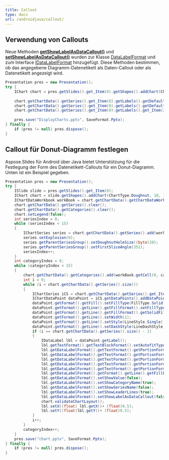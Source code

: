 ```yaml
---
title: Callout
type: docs
url: /androidjava/callout/
---
```


## **Verwendung von Callouts**
Neue Methoden [**getShowLabelAsDataCallout()**](https://reference.aspose.com/slides/androidjava/com.aspose.slides/IDataLabelFormat#getShowLabelAsDataCallout--) und [**setShowLabelAsDataCallout()**](https://reference.aspose.com/slides/androidjava/com.aspose.slides/IDataLabelFormat#setShowLabelAsDataCallout-boolean-) wurden zur Klasse [DataLabelFormat](https://reference.aspose.com/slides/androidjava/com.aspose.slides/datalabelformat) und zum Interface [IDataLabelFormat](https://reference.aspose.com/slides/androidjava/com.aspose.slides/idatalabelformat) hinzugefügt. Diese Methoden bestimmen, ob das angegebene Diagramm-Datenetikett als Daten-Callout oder als Datenetikett angezeigt wird.

```java
Presentation pres = new Presentation();
try {
    IChart chart = pres.getSlides().get_Item(0).getShapes().addChart(ChartType.Pie, 50, 50, 500, 400);
    
    chart.getChartData().getSeries().get_Item(0).getLabels().getDefaultDataLabelFormat().setShowValue(true);
    chart.getChartData().getSeries().get_Item(0).getLabels().getDefaultDataLabelFormat().setShowLabelAsDataCallout(true);
    chart.getChartData().getSeries().get_Item(0).getLabels().get_Item(2).getDataLabelFormat().setShowLabelAsDataCallout(false);
    
    pres.save("DisplayCharts.pptx", SaveFormat.Pptx);
} finally {
    if (pres != null) pres.dispose();
}
```

## **Callout für Donut-Diagramm festlegen**
Aspose.Slides für Android über Java bietet Unterstützung für die Festlegung der Form des Datenetikett-Callouts für ein Donut-Diagramm. Unten ist ein Beispiel gegeben.

```java
Presentation pres = new Presentation();
try {
    ISlide slide = pres.getSlides().get_Item(0);
    IChart chart = slide.getShapes().addChart(ChartType.Doughnut, 10, 10, 500, 500, false);
    IChartDataWorkbook workBook = chart.getChartData().getChartDataWorkbook();
    chart.getChartData().getSeries().clear();
    chart.getChartData().getCategories().clear();
    chart.setLegend(false);
    int seriesIndex = 0;
    while (seriesIndex < 15)
    {
        IChartSeries series = chart.getChartData().getSeries().add(workBook.getCell(0, 0, seriesIndex + 1, "SERIE " + seriesIndex), chart.getType());
        series.setExplosion(0);
        series.getParentSeriesGroup().setDoughnutHoleSize((byte)20);
        series.getParentSeriesGroup().setFirstSliceAngle(351);
        seriesIndex++;
    }
    int categoryIndex = 0;
    while (categoryIndex < 15)
    {
        chart.getChartData().getCategories().add(workBook.getCell(0, categoryIndex + 1, 0, "KATEGORIE " + categoryIndex));
        int i = 0;
        while (i < chart.getChartData().getSeries().size())
        {
            IChartSeries iCS = chart.getChartData().getSeries().get_Item(i);
            IChartDataPoint dataPoint = iCS.getDataPoints().addDataPointForDoughnutSeries(workBook.getCell(0, categoryIndex + 1, i + 1, 1));
            dataPoint.getFormat().getFill().setFillType(FillType.Solid);
            dataPoint.getFormat().getLine().getFillFormat().setFillType(FillType.Solid);
            dataPoint.getFormat().getLine().getFillFormat().getSolidFillColor().setColor(java.awt.Color.WHITE);
            dataPoint.getFormat().getLine().setWidth(1);
            dataPoint.getFormat().getLine().setStyle(LineStyle.Single);
            dataPoint.getFormat().getLine().setDashStyle(LineDashStyle.Solid);
            if (i == chart.getChartData().getSeries().size() - 1)
            {
                IDataLabel lbl = dataPoint.getLabel();
                lbl.getTextFormat().getTextBlockFormat().setAutofitType(TextAutofitType.Shape);
                lbl.getDataLabelFormat().getTextFormat().getPortionFormat().setFontBold(NullableBool.True);
                lbl.getDataLabelFormat().getTextFormat().getPortionFormat().setLatinFont(new FontData("DINPro-Bold"));
                lbl.getDataLabelFormat().getTextFormat().getPortionFormat().setFontHeight(12);
                lbl.getDataLabelFormat().getTextFormat().getPortionFormat().getFillFormat().setFillType(FillType.Solid);
                lbl.getDataLabelFormat().getTextFormat().getPortionFormat().getFillFormat().getSolidFillColor().setColor(java.awt.Color.LIGHT_GRAY);
                lbl.getDataLabelFormat().getFormat().getLine().getFillFormat().getSolidFillColor().setColor(java.awt.Color.WHITE);
                lbl.getDataLabelFormat().setShowValue(false);
                lbl.getDataLabelFormat().setShowCategoryName(true);
                lbl.getDataLabelFormat().setShowSeriesName(false);
                lbl.getDataLabelFormat().setShowLeaderLines(true);
                lbl.getDataLabelFormat().setShowLabelAsDataCallout(false);
                chart.validateChartLayout();
                lbl.setX((float) lbl.getX()+ (float)0.5);
                lbl.setY((float)lbl.getY()+ (float)0.5);
            }
            i++;
        }
        categoryIndex++;
    }
    pres.save("chart.pptx", SaveFormat.Pptx);
} finally {
    if (pres != null) pres.dispose();
}
```